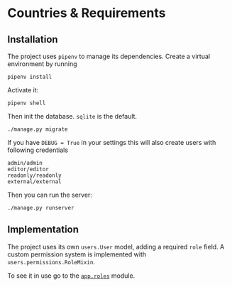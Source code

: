 Countries & Requirements
=====

Installation
------

The project uses `pipenv` to manage its dependencies. Create a virtual environment by running

```
pipenv install
```

Activate it:

```
pipenv shell
```

Then init the database. `sqlite` is the default.

```
./manage.py migrate
```

If you have `DEBUG = True` in your settings this will also create users with
following credentials

```
admin/admin
editor/editor
readonly/readonly
external/external
```

Then you can run the server:

```
./manage.py runserver
```

Implementation
------

The project uses its own `users.User` model, adding a required `role` field. A custom permission system is implemented with `users.permissions.RoleMixin`.

To see it in use go to the [`app.roles`](https://github.com/abetkin/country_requires/blob/master/app/roles.py) module.
